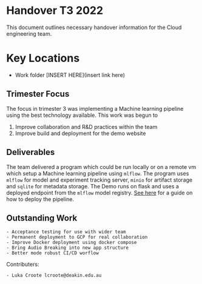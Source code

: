 # Handover T3 2022

This document outlines necessary handover information for the Cloud engineering team.

# Key Locations

- Work folder [INSERT HERE](insert link here)

## Trimester Focus

The focus in trimester 3 was implementing a Machine learning pipeline using the best technology available. This work was begun to

1. Improve collaboration and R&D practices within the team
2. Improve build and deployment for the demo website

## Deliverables

The team delivered a program which could be run locally or on a remote vm which setup a Machine learning pipeline using `mlflow`. The program uses `mlflow` for model and experiment tracking server, `minio` for artifact storage and `sqlite` for metadata storage. The Demo runs on flask and uses a deployed endpoint from the `mlflow` model registry. [See here](insertlinkhere) for a guide on how to deploy the pipeline.

## Outstanding Work

    - Acceptance testing for use with wider team
    - Permanent deployment to GCP for real collaboration
    - Improve Docker deployment using docker compose
    - Bring Audio Breaking into new app structure
    - Better mode robust CI/CD worflow

Contributers:

    - Luka Croote lcroote@deakin.edu.au